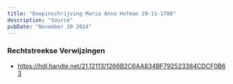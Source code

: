```yaml
---
title: "Doopinschrijving Maria Anna Hofman 29-11-1780"
description: "Source"
pubDate: "November 20 2024"
---
```


### Rechtstreekse Verwijzingen
- https://hdl.handle.net/21.12113/1266B2C6AA834BF792523384CDCF0B63